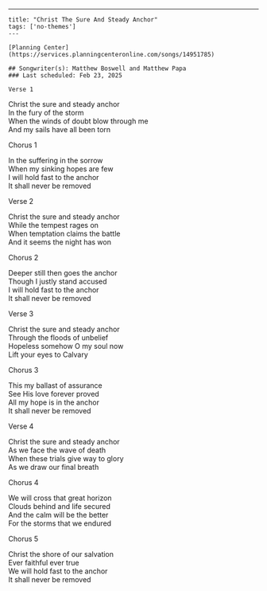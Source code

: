 ---
    title: "Christ The Sure And Steady Anchor"
    tags: ['no-themes']
    ---

    [Planning Center](https://services.planningcenteronline.com/songs/14951785)

    ## Songwriter(s): Matthew Boswell and Matthew Papa
    ### Last scheduled: Feb 23, 2025          

    Verse 1  
  
Christ the sure and steady anchor  
In the fury of the storm  
When the winds of doubt blow through me  
And my sails have all been torn  
  
Chorus 1  
  
In the suffering in the sorrow  
When my sinking hopes are few  
I will hold fast to the anchor  
It shall never be removed  
  
Verse 2  
  
Christ the sure and steady anchor  
While the tempest rages on  
When temptation claims the battle  
And it seems the night has won  
  
Chorus 2  
  
Deeper still then goes the anchor  
Though I justly stand accused  
I will hold fast to the anchor  
It shall never be removed  
  
Verse 3  
  
Christ the sure and steady anchor  
Through the floods of unbelief  
Hopeless somehow O my soul now  
Lift your eyes to Calvary  
  
Chorus 3  
  
This my ballast of assurance  
See His love forever proved  
All my hope is in the anchor  
It shall never be removed  
  
Verse 4  
  
Christ the sure and steady anchor  
As we face the wave of death  
When these trials give way to glory  
As we draw our final breath  
  
Chorus 4  
  
We will cross that great horizon  
Clouds behind and life secured  
And the calm will be the better  
For the storms that we endured  
  
Chorus 5  
  
Christ the shore of our salvation  
Ever faithful ever true  
We will hold fast to the anchor  
It shall never be removed
    